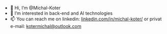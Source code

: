 - 👋 Hi, I’m @Michal-Koter
- 👀 I’m interested in back-end and AI technologies
- 📫 You can reach me on linkedin: [linkedin.com/in/michal-koter/](https://www.linkedin.com/in/michal-koter/) or privat e-mail: kotermichal@outlook.com
